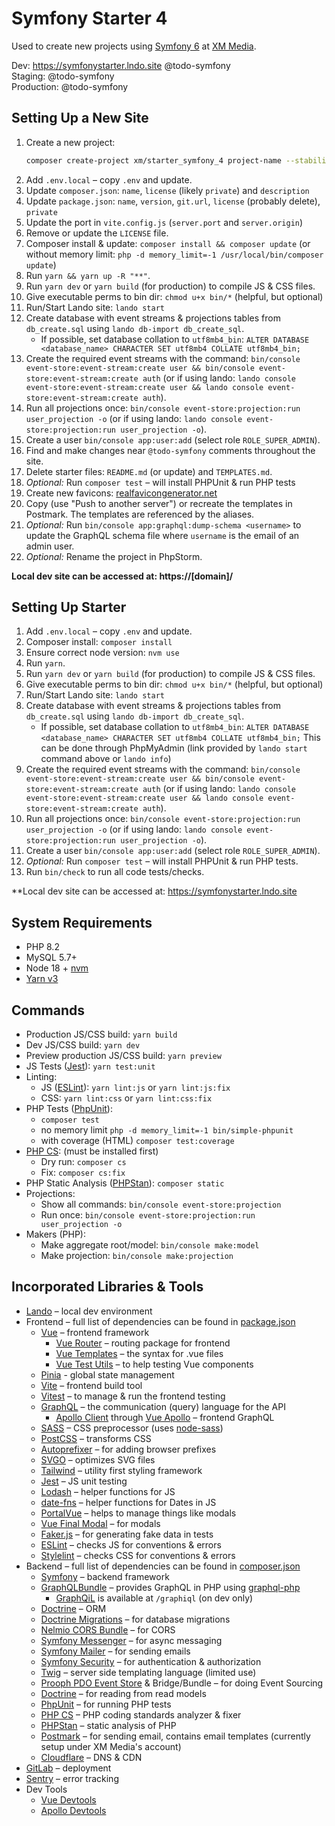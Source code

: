 # Symfony Starter 4

Used to create new projects using [Symfony 6](https://symfony.com/) at [XM Media](https://www.xmmedia.com/).

Dev: https://symfonystarter.lndo.site @todo-symfony  
Staging: @todo-symfony  
Production: @todo-symfony

## Setting Up a New Site

1. Create a new project:
    ```sh
    composer create-project xm/starter_symfony_4 project-name --stability=dev --no-install --remove-vcs
    ```
2. Add `.env.local` – copy `.env` and update.
3. Update `composer.json`: `name`, `license` (likely `private`) and `description`
4. Update `package.json`: `name`, `version`, `git.url`, `license` (probably delete), `private`
5. Update the port in `vite.config.js` (`server.port` and `server.origin`)
6. Remove or update the `LICENSE` file.
7. Composer install & update: `composer install && composer update` (or without memory limit: `php -d memory_limit=-1 /usr/local/bin/composer update`)
8. Run `yarn && yarn up -R "**"`.
9. Run `yarn dev` or `yarn build` (for production) to compile JS & CSS files.
10. Give executable perms to bin dir: `chmod u+x bin/*` (helpful, but optional)
11. Run/Start Lando site: `lando start` 
12. Create database with event streams & projections tables from `db_create.sql` using `lando db-import db_create_sql`. 
    - If possible, set database collation to `utf8mb4_bin`: `ALTER DATABASE <database_name> CHARACTER SET utf8mb4 COLLATE utf8mb4_bin;`
13. Create the required event streams with the command: `bin/console event-store:event-stream:create user && bin/console event-store:event-stream:create auth` (or if using lando: `lando console event-store:event-stream:create user && lando console event-store:event-stream:create auth`).
14. Run all projections once: `bin/console event-store:projection:run user_projection -o` (or if using lando: `lando console event-store:projection:run user_projection -o`).
15. Create a user `bin/console app:user:add` (select role `ROLE_SUPER_ADMIN`).
16. Find and make changes near `@todo-symfony` comments throughout the site.
17. Delete starter files: `README.md` (or update) and `TEMPLATES.md`.
18. *Optional:* Run `composer test` – will install PHPUnit & run PHP tests
19. Create new favicons: [realfavicongenerator.net](https://realfavicongenerator.net)
20. Copy (use "Push to another server") or recreate the templates in Postmark. The templates are referenced by the aliases.
21. *Optional:* Run `bin/console app:graphql:dump-schema <username>` to update the GraphQL schema file where `username` is the email of an admin user.
22. *Optional:* Rename the project in PhpStorm.

**Local dev site can be accessed at: https://[domain]/**

## Setting Up Starter

1. Add `.env.local` – copy `.env` and update.
2. Composer install: `composer install`
3. Ensure correct node version: `nvm use`
4. Run `yarn`.
5. Run `yarn dev` or `yarn build` (for production) to compile JS & CSS files.
6. Give executable perms to bin dir: `chmod u+x bin/*` (helpful, but optional)
7. Run/Start Lando site: `lando start` 
8. Create database with event streams & projections tables from `db_create.sql` using `lando db-import db_create_sql`. 
    - If possible, set database collation to `utf8mb4_bin`: `ALTER DATABASE <database_name> CHARACTER SET utf8mb4 COLLATE utf8mb4_bin;` This can be done through PhpMyAdmin (link provided by `lando start` command above or `lando info`)
9. Create the required event streams with the command: `bin/console event-store:event-stream:create user && bin/console event-store:event-stream:create auth` (or if using lando: `lando console event-store:event-stream:create user && lando console event-store:event-stream:create auth`).
10. Run all projections once: `bin/console event-store:projection:run user_projection -o` (or if using lando: `lando console event-store:projection:run user_projection -o`).
11. Create a user `bin/console app:user:add` (select role `ROLE_SUPER_ADMIN`).
12. *Optional:* Run `composer test` – will install PHPUnit & run PHP tests.
13. Run `bin/check` to run all code tests/checks.

**Local dev site can be accessed at: https://symfonystarter.lndo.site

## System Requirements

  - PHP 8.2
  - MySQL 5.7+
  - Node 18 + [nvm](https://github.com/nvm-sh/nvm)
  - [Yarn v3](https://v3.yarnpkg.com/getting-started/install)

## Commands

  - Production JS/CSS build: `yarn build`
  - Dev JS/CSS build: `yarn dev`
  - Preview production JS/CSS build: `yarn preview`
  - JS Tests ([Jest](https://jestjs.io/)): `yarn test:unit`
  - Linting:
    - JS ([ESLint](https://eslint.org/)): `yarn lint:js` or `yarn lint:js:fix`
    - CSS: `yarn lint:css` or `yarn lint:css:fix`
  - PHP Tests ([PhpUnit](https://phpunit.de/)): 
    - `composer test`
    - no memory limit `php -d memory_limit=-1 bin/simple-phpunit`
    - with coverage (HTML) `composer test:coverage`
  - [PHP CS](https://cs.sensiolabs.org/): (must be installed first)
    - Dry run: `composer cs`
    - Fix: `composer cs:fix`
  - PHP Static Analysis ([PHPStan](https://github.com/phpstan/phpstan)): `composer static`
  - Projections:
    - Show all commands: `bin/console event-store:projection`
    - Run once: `bin/console event-store:projection:run user_projection -o`
  - Makers (PHP):
    - Make aggregate root/model: `bin/console make:model`
    - Make projection: `bin/console make:projection`

## Incorporated Libraries & Tools

  - [Lando](https://lando.dev/) – local dev environment
  - Frontend – full list of dependencies can be found in [package.json](https://github.com/xmmedia/starter_symfony_4/blob/master/package.json)
    - [Vue](https://vuejs.org/) – frontend framework
      - [Vue Router](https://router.vuejs.org/) – routing package for frontend
      - [Vue Templates](https://vuejs.org/v2/guide/syntax.html) – the syntax for .vue files
      - [Vue Test Utils](https://vue-test-utils.vuejs.org/) – to help testing Vue components
    - [Pinia](https://pinia.vuejs.org/) - global state management
    - [Vite](https://vitejs.dev/) – frontend build tool
    - [Vitest](https://vitest.dev/) – to manage & run the frontend testing
    - [GraphQL](https://graphql.org/) – the communication (query) language for the API
      - [Apollo Client](https://www.apollographql.com/docs/react/) through [Vue Apollo](https://vue-apollo.netlify.com) – frontend GraphQL 
    - [SASS](https://sass-lang.com/) – CSS preprocessor (uses [node-sass](https://www.npmjs.com/package/node-sass))
    - [PostCSS](https://github.com/postcss/postcss) – transforms CSS
    - [Autoprefixer](ub.com/postcss/autoprefixer) – for adding browser prefixes
    - [SVGO](https://github.com/svg/svgo) – optimizes SVG files
    - [Tailwind](https://tailwindcss.com/docs/what-is-tailwind/) – utility first styling framework
    - [Jest](https://jestjs.io/) – JS unit testing
    - [Lodash](https://lodash.com/) – helper functions for JS
    - [date-fns](https://date-fns.org/) – helper functions for Dates in JS
    - [PortalVue](https://github.com/LinusBorg/portal-vue) – helps to manage things like modals
    - [Vue Final Modal](https://vue-final-modal.org/) – for modals 
    - [Faker.js](https://github.com/marak/Faker.js/) – for generating fake data in tests
    - [ESLint](https://eslint.org/) – checks JS for conventions & errors
    - [Stylelint](https://stylelint.io/) – checks CSS for conventions & errors
  - Backend – full list of dependencies can be found in [composer.json](https://github.com/xmmedia/starter_symfony_4/blob/master/composer.json)
    - [Symfony](https://symfony.com/doc/current/index.html#gsc.tab=0) – backend framework
    - [GraphQLBundle](https://github.com/overblog/GraphQLBundle) – provides GraphQL in PHP using [graphql-php](https://github.com/webonyx/graphql-php)
      - [GraphQiL](https://github.com/graphql/graphiql) is available at `/graphiql` (on dev only)
    - [Doctrine](https://www.doctrine-project.org/) – ORM
    - [Doctrine Migrations](https://www.doctrine-project.org/projects/doctrine-migrations.html) – for database migrations
    - [Nelmio CORS Bundle](https://github.com/nelmio/NelmioCorsBundle) – for CORS
    - [Symfony Messenger](https://symfony.com/doc/current/messenger.html) – for async messaging
    - [Symfony Mailer](https://symfony.com/doc/current/mailer.html) – for sending emails
    - [Symfony Security](https://symfony.com/doc/current/security.html) – for authentication & authorization
    - [Twig](https://twig.symfony.com/) – server side templating language (limited use)
    - [Prooph PDO Event Store](https://github.com/prooph/pdo-event-store) & Bridge/Bundle – for doing Event Sourcing
    - [Doctrine](https://www.doctrine-project.org/) – for reading from read models
    - [PhpUnit](https://phpunit.de/) – for running PHP tests
    - [PHP CS](https://cs.sensiolabs.org/) – PHP coding standards analyzer & fixer
    - [PHPStan](https://github.com/phpstan/phpstan) – static analysis of PHP
    - [Postmark](https://postmarkapp.com/) – for sending email, contains email templates (currently setup under XM Media's account)
    - [Cloudflare](https://www.cloudflare.com/) – DNS & CDN
  - [GitLab](https://gitlab.com/) – deployment
  - [Sentry](https://sentry.io/) – error tracking
  - Dev Tools
    - [Vue Devtools](https://github.com/vuejs/vue-devtools)
    - [Apollo Devtools](https://github.com/apollographql/apollo-client-devtools)
